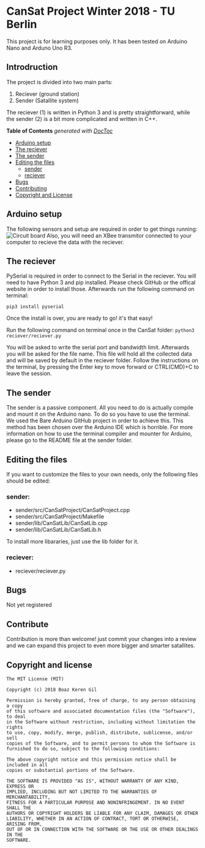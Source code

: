 # CanSat Project Winter 2018 - TU Berlin 
This project is for learning purposes only. It has been tested on Arduino Nano and Arduno Uno R3.

## Introdruction
The project is divided into two main parts:


1. Reciever (ground station)
2. Sender (Satallite system)

The reciever (1) is written in Python 3 and is pretty straightforward, while the sender (2) is a bit more complicated and written in C++.

**Table of Contents** *generated with [DocToc](http://doctoc.herokuapp.com/)*

- [Arduino setup](#arduino-setup)
- [The reciever](#the-reciever)
- [The sender](#the-sender)
- [Editing the files](#editing-the-files)
  - [sender](#sender)
  - [reciever](#reciever)
- [Bugs](#bugs)
- [Contributing](#contributing)
- [Copyright and License](#copyright-and-license)


## Arduino setup
The following sensors and setup are required in order to get things running:
![Circuit board](http://i67.tinypic.com/oa40tv.jpg)
Also, you will need an XBee transmitor connected to your computer to recieve the data with the reciever.

## The reciever
PySerial is required in order to connect to the Serial in the reciever. You will need to have Python 3 and pip installed. Please check GitHub or the offical website in order to install those. Afterwards run the following command on terminal:

`pip3 install pyserial`

Once the install is over, you are ready to go! it's that easy!

Run the following command on terminal once in the CanSat folder:
`python3 reciever/reciever.py`

You will be asked to write the serial port and bandwidth limit. Afterwards you will be asked for the file name. This file will hold all the collected data 
and will be saved by default in the reciever folder.
Follow the instructions on the terminal, by pressing the Enter key to move forward or CTRL(CMD)+C to leave the session.

## The sender

The sender is a passive component. All you need to do is actually compile and mount it on the Arduino nano. To do so you have to use the terminal. We used the Bare Arduino GitHub project in order to achieve this. This method has been chosen over the Arduino IDE which is horrible. For more information on how to use the terminal compiler and mounter for Arduino, please go to the README file at the sender folder.

## Editing the files

If you want to customize the files to your own needs, only the following files should be edited:
### sender:
* sender/src/CanSatProject/CanSatProject.cpp
* sender/src/CanSatProject/Makefile
* sender/lib/CanSatLib/CanSatLib.cpp
* sender/lib/CanSatLib/CanSatLib.h

To install more libararies, just use the lib folder for it.
### reciever:
* reciever/reciever.py

## Bugs
Not yet registered

## Contribute
Contribution is more than welcome! just commit your changes into a review and we can expand this project to even more bigger and smarter satallites.

## Copyright and license


    The MIT License (MIT)

    Copyright (c) 2018 Boaz Keren Gil

    Permission is hereby granted, free of charge, to any person obtaining a copy
    of this software and associated documentation files (the "Software"), to deal
    in the Software without restriction, including without limitation the rights
    to use, copy, modify, merge, publish, distribute, sublicense, and/or sell
    copies of the Software, and to permit persons to whom the Software is
    furnished to do so, subject to the following conditions:

    The above copyright notice and this permission notice shall be included in all
    copies or substantial portions of the Software.

    THE SOFTWARE IS PROVIDED "AS IS", WITHOUT WARRANTY OF ANY KIND, EXPRESS OR
    IMPLIED, INCLUDING BUT NOT LIMITED TO THE WARRANTIES OF MERCHANTABILITY,
    FITNESS FOR A PARTICULAR PURPOSE AND NONINFRINGEMENT. IN NO EVENT SHALL THE
    AUTHORS OR COPYRIGHT HOLDERS BE LIABLE FOR ANY CLAIM, DAMAGES OR OTHER
    LIABILITY, WHETHER IN AN ACTION OF CONTRACT, TORT OR OTHERWISE, ARISING FROM,
    OUT OF OR IN CONNECTION WITH THE SOFTWARE OR THE USE OR OTHER DEALINGS IN THE
    SOFTWARE.


